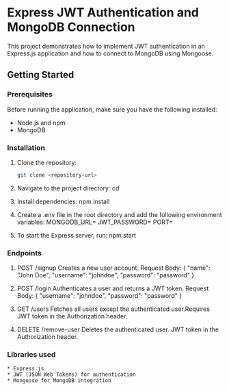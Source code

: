 # Express JWT Authentication and MongoDB Connection

This project demonstrates how to implement JWT authentication in an Express.js application and how to connect to MongoDB using Mongoose.

## Getting Started

### Prerequisites

Before running the application, make sure you have the following installed:

- Node.js and npm
- MongoDB

### Installation

1. Clone the repository:

   ```bash
   git clone <repository-url>

2. Navigate to the project directory:
    cd <project-directory>

3. Install dependencies:
    npm install

4. Create a .env file in the root directory and add the following environment variables:
    MONGODB_URL=<your-mongodb-url>
    JWT_PASSWORD=<your-jwt-password>
    PORT=<port-number>

5. To start the Express server, run:
    npm start

### Endpoints

1. POST /signup
    Creates a new user account.
    Request Body:
    {
    "name": "John Doe",
    "username": "johndoe",
    "password": "password"
    }

2. POST /login
    Authenticates a user and returns a JWT token.
    Request Body:
    {
    "username": "johndoe",
    "password": "password"
    }

3. GET /users
    Fetches all users except the authenticated user.Requires JWT token in the Authorization header.

4. DELETE /remove-user
    Deletes the authenticated user. JWT token in the Authorization header.

### Libraries used
    * Express.js
    * JWT (JSON Web Tokens) for authentication
    * Mongoose for MongoDB integration





